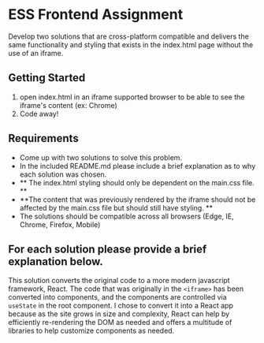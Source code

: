# ESS Frontend Assignment

Develop two solutions that are cross-platform compatible and delivers the same functionality and styling that exists in the index.html page without the use of an iframe.

## Getting Started

1. open index.html in an iframe supported browser to be able to see the iframe's content (ex: Chrome)
2. Code away!

## Requirements

- Come up with two solutions to solve this problem.
- In the included README.md please include a brief explanation as to why each solution was chosen.
- ** The index.html styling should only be dependent on the main.css file. **
- **The content that was previously rendered by the iframe should not be affected by the main.css file but should still have styling. **
- The solutions should be compatible across all browsers (Edge, IE, Chrome, Firefox, Mobile)

## For each solution please provide a brief explanation below.

This solution converts the original code to a more modern javascript framework, React. The code that was originally in the `<iframe>` has been converted into components, and the components are controlled via `useState` in the root component. I chose to convert it into a React app because as the site grows in size and complexity, React can help by efficiently re-rendering the DOM as needed and offers a multitude of libraries to help customize components as needed.
